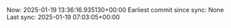 Now: 2025-01-19 13:36:16.935130+00:00 Earliest commit since sync: None Last sync: 2025-01-19 07:03:05+00:00
